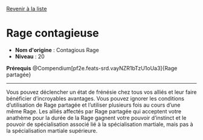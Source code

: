 [Revenir à la liste](list.md)

# Rage contagieuse

 * **Nom d'origine** : Contagious Rage
 * **Niveau** : 20


<p><strong>Prérequis</strong> @Compendium[pf2e.feats-srd.vayNZR1bTzU1oUa3]{Rage partagée}</p>
<hr>
<p>Vous pouvez déclencher un état de frénésie chez tous vos alliés et leur faire bénéficier d’incroyables avantages. Vous pouvez ignorer les conditions d’utilisation de Rage partagée et l’utiliser plusieurs fois au cours d’une même Rage. Les alliés affectés par Rage partagée qui acceptent votre anathème pour la durée de la Rage gagnent votre pouvoir d’instinct et le pouvoir de spécialisation associé lié à la spécialisation martiale, mais pas à la spécialisation martiale supérieure.</p>